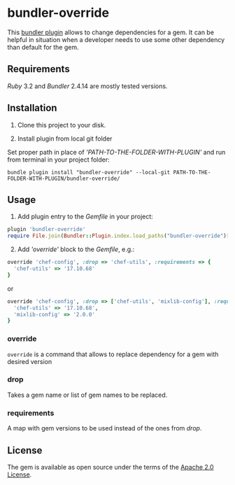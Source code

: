 # bundler-override

This [bundler plugin](https://bundler.io/guides/bundler_plugins.html) allows to change dependencies for a gem.
It can be helpful in situation when a developer needs to use some other dependency than default for the gem.

## Requirements

_Ruby_ 3.2 and _Bundler_ 2.4.14 are mostly tested versions.

## Installation

1. Clone this project to your disk.

2. Install plugin from local git folder

Set proper path in place of _'PATH-TO-THE-FOLDER-WITH-PLUGIN'_ and run from terminal in your project folder:

~~~console
bundle plugin install "bundler-override" --local-git PATH-TO-THE-FOLDER-WITH-PLUGIN/bundler-override/
~~~

## Usage

1. Add plugin entry to the _Gemfile_ in your project:

~~~ruby
plugin 'bundler-override'
require File.join(Bundler::Plugin.index.load_paths("bundler-override")[0], "bundler-override") rescue nil
~~~

2. Add _'override'_ block to the _Gemfile_, e.g.:

~~~ruby
override 'chef-config', :drop => 'chef-utils', :requirements => {
  'chef-utils' => '17.10.68'
}
~~~

or

~~~ruby
override 'chef-config', :drop => ['chef-utils', 'mixlib-config'], :requirements => {
  'chef-utils' => '17.10.68',
  'mixlib-config' => '2.0.0'
}
~~~

### override

`override` is a command that allows to replace dependency for a gem with desired version

### drop

Takes a gem name or list of gem names to be replaced.

### requirements

A map with gem versions to be used instead of the ones from _drop_.

## License

The gem is available as open source under the terms of
the [Apache 2.0 License](https://github.com/tarnowsc/bundler-override/blob/main/LICENSE).
